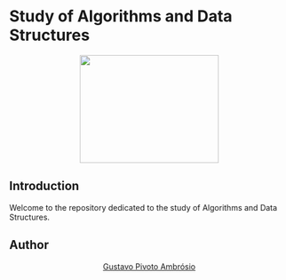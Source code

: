 # Study of Algorithms and Data Structures

<p align="center">
  <img width="250" height="194" src="https://logospng.org/download/c-plus-plus/c-plus-plus-256.png">
</p>

## Introduction

Welcome to the repository dedicated to the study of Algorithms and Data Structures.

## Author

<p align="center">
 <a href="https://github.com/GustavoPivoto">Gustavo Pivoto Ambrósio</a>
</p>